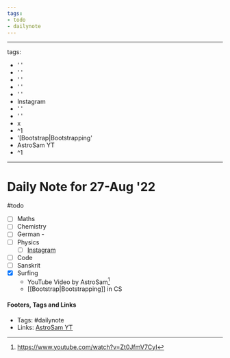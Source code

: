 ```yaml
---
tags:
- todo
- dailynote
---
```


---
tags:
- ' '
- ' '
- ' '
- ' '
- ' '
- Instagram
- ' '
- ' '
- x
- ^1
- '[Bootstrap|Bootstrapping'
- AstroSam YT
- ^1
---

 # Daily Note for 27-Aug '22
#todo
- [ ] Maths
- [ ] Chemistry
- [ ] German - 
- [ ] Physics
	- [ ] [Instagram](https://www.instagram.com/physics.infographics/)
- [ ] Code
- [ ] Sanskrit
- [x] Surfing
	-  YouTube Video by AstroSam[^1]
	- [[Bootstrap|Bootstrapping]] in CS

#### Footers, Tags and Links
- Tags: #dailynote      
- Links: [AstroSam YT](https://www.youtube.com/watch?v=Zt0JfmV7CyI)

[^1]:https://www.youtube.com/watch?v=Zt0JfmV7CyI